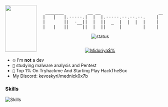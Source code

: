 <img src="https://cdn.discordapp.com/attachments/1129791105790115861/1157389651431149671/9wd3qvL.gif" width="100" height="150" align='left'>
<pre>
   _______         __ __                      ________              __     __ 
  |   |   |.-----.|  |  |.-----.--.--.--.    |  |  |  |.-----.----.|  |.--|  |
  |       ||  -__||  |  ||  _  |  |  |  |    |  |  |  ||  _  |   _||  ||  _  |
  |___|___||_____||__|__||_____|________|    |________||_____|__|  |__||_____|
</pre>
<div align="center">

![status](https://streak-stats.demolab.com?user=Detrew&theme=transparent&hide_border=true&&layout=compact)
 
</div>
<div align="center">
 <img src="">
 
 [![Midoriya$%](https://www.hackthebox.eu/badge/image/1627568)](https://www.hackthebox.eu/home/users/profile/1643823)
</div>

- <code>🤓</code> I'm **not** a dev
- <code>🧠</code> studying malware analysis and Pentest
- <code>🥇</code> Top 1% On Tryhackme And Starting Play HackTheBox
- My Discord: kevoskyri/mednick0x7b


<h3>Skills</h3>

![Skills](https://skillicons.dev/icons?i=bash,python,linux,html)